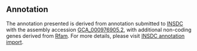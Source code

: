 

Annotation
----------

The annotation presented is derived from annotation submitted to
[INSDC](http://www.insdc.org) with the assembly accession
[GCA\_000976905.2](http://www.ebi.ac.uk/ena/data/view/GCA_000976905.2),
with additional non-coding genes derived from
[Rfam](http://rfam.xfam.org/). For more details, please visit [INSDC
annotation
import](http://ensemblgenomes.org/info/data/insdc_annotation).
